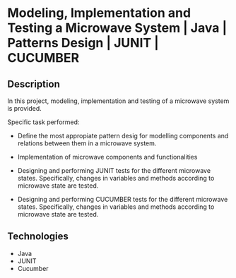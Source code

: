 # Modeling, Implementation and Testing a Microwave System | Java | Patterns Design | JUNIT | CUCUMBER

## Description

In this project, modeling, implementation and testing of a microwave system is provided. 

Specific task performed:

- Define the most appropiate pattern desig for modelling components and relations between them in a microwave system.

- Implementation of microwave components and functionalities

- Designing and performing JUNIT tests for the different microwave states. Specifically, changes in variables and methods according to microwave state are tested.

- Designing and performing CUCUMBER tests for the different microwave states. Specifically, changes in variables and methods according to microwave state are tested.

## Technologies

- Java
- JUNIT
- Cucumber
